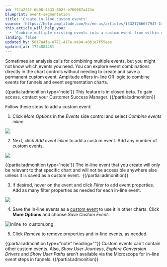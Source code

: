 ```yaml
---
id: f74a2f4f-6b98-4533-802f-e706987a423e
blueprint: event-segmentation
title: 'Create in-line custom events'
source: 'https://help.amplitude.com/hc/en-us/articles/13321766657947-Create-in-line-custom-events-in-funnel-and-event-segmentation-analyses'
this_article_will_help_you:
  - 'Combine multiple existing events into a custom event from within your event segmentation or funnel charts'
landing: false
updated_by: 5817a4fa-a771-417a-aa94-a0b1e7f55eae
updated_at: 1724884451
---
```

Sometimes an analysis calls for combining multiple events, but you might not know which events you need. You can explore event combinations directly in the chart controls without needing to create and save a permanent custom event. Amplitude offers in-line OR logic to combine events for funnels and event segmentation charts.

{{partial:admonition type='note'}}
This feature is in closed beta. To gain access, contact your Customer Success Manager.
{{/partial:admonition}}

Follow these steps to add a custom event:

1. Click *More Options* in the *Events* side control and select *Combine events inline*.

![](/docs/output/img/event-segmentation/-4kwHCRJq_nvW0E9oN9Y_JbirBp57tTdA5TE09o5UHb3XWt3Vx_rWP6A0e4C87r9LLOIk14GvHYr5554HS8HD1HPjYk0D9-O_qWjTZaswL24ICTPq5ti88C6sOXme80Qcj4Y77J8AyoPQZqsLrCA-uc)

2. Next, click *Add event inline* to add a custom event. Add any number of custom events.

![](/docs/output/img/event-segmentation/rFM_7I88rsHivl7dYUFlLxirvXBSxjBv0yilzSTzFeznNiL4mVchXd5brDg0Xay_nsnlJx6jjm8arG1yu5g_FQUVjr6clxac2oNyh1Z32iSoncl0PHk3PzcvK8AixQXFA7qRX_iFmjMv8zU9aBrXK28)

{{partial:admonition type='note'}}
 The in-line event that you create will only be relevant to that specific chart and will not be accessible anywhere else unless it is saved as a custom event. 
{{/partial:admonition}}

3. If desired, hover on the event and click *Filter* to add event properties. Add as many filter properties as needed for each in-line event.

![](/docs/output/img/event-segmentation/2qGAw9uAmao0tp6ZE4c0Hyo3VXKt6VApaZNJE0LKdXPKLt2i-yeaFyfSM_vn_d0EtYOiVS2SxFmBNLPZy1cAFuTN5WNp_Aj6dQfWT1sMG63QJfh4i44oHfaHYs4KTzOZLN93vEmKMepdCZHkLT23e_w)

4. Save the in-line events as a [custom event](/docs/analytics/charts/group-events) to use it in other charts. Click **More Options** and choose *Save Custom Event*.

![inline_to_custom.png](/docs/output/img/event-segmentation/inline-to-custom-png.png)

5. Click *Remove* to remove properties and in-line events, as needed.

{{partial:admonition type="note" heading=""}}
Custom events can't contain other custom events. Also, *Show User Journeys*, *Explore Conversion Drivers* and *Show User Paths* aren't available via the Microscope for in-line event steps in funnels.
{{/partial:admonition}}